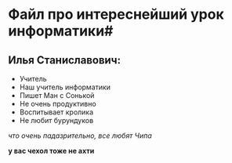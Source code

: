# Файл про интереснейший урок информатики#
## Илья Станиславович:   ##
- Учитель 
- Наш учитель информатики 
- Пишет Ман с Сонькой
- Не очень продуктивно 
- Воспитывает кролика
- Не любит бурундуков

*что очень  падазрительно, все любят Чипа*



**у вас чехол тоже не ахти**
